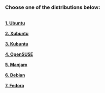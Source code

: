 ### Choose one of the distributions below:
<br>
<a href="https://github.com/Hexayon/gentleman-pack/blob/master/distributions/ubuntu.md"><strong>1. Ubuntu</strong></a><br>
<br>
<a href="https://github.com/Hexayon/gentleman-pack/blob/master/distributions/xubuntu.md"><strong>2. Xubuntu</strong></a><br>
<br>
<a href="https://github.com/Hexayon/gentleman-pack/blob/master/distributions/kubuntu.md"><strong>3. Kubuntu</strong></a><br>
<br>
<a href="https://github.com/Hexayon/gentleman-pack/blob/master/distributions/opensuse.md"><strong>4. OpenSUSE</strong></a><br>
<br>
<a href="https://github.com/Hexayon/gentleman-pack/blob/master/distributions/manjaro.md"><strong>5. Manjaro</strong></a><br>
<br>
<a href="https://github.com/Hexayon/gentleman-pack/blob/master/distributions/debian.md"><strong>6. Debian</strong></a><br>
<br>
<a href="https://github.com/Hexayon/gentleman-pack/blob/master/distributions/fedora.md"><strong>7. Fedora</strong></a><br>
<br>
